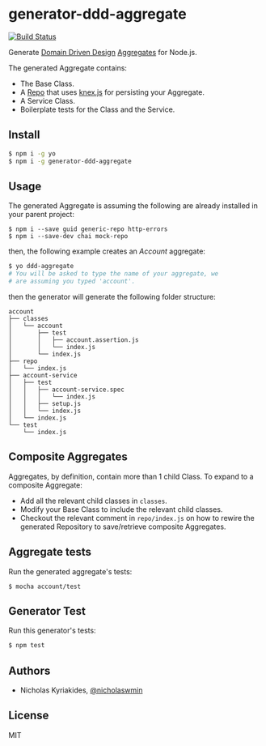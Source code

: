 # generator-ddd-aggregate

[![Build Status](https://travis-ci.org/nicholaswmin/generator-ddd-aggregate.svg?branch=master)](https://travis-ci.org/nicholaswmin/generator-ddd-aggregate)

Generate [Domain Driven Design][ddd] [Aggregates][aggr] for Node.js.

The generated Aggregate contains:

- The Base Class.
- A [Repo][generic-repo] that uses [knex.js][knex] for persisting your
  Aggregate.
- A Service Class.
- Boilerplate tests for the Class and the Service.

## Install

```bash
$ npm i -g yo
$ npm i -g generator-ddd-aggregate
```

## Usage

The generated Aggregate is assuming the following are already installed in your
parent project:

```
$ npm i --save guid generic-repo http-errors
$ npm i --save-dev chai mock-repo
```

then, the following example creates an *Account* aggregate:

```bash
$ yo ddd-aggregate
# You will be asked to type the name of your aggregate, we
# are assuming you typed 'account'.
```

then the generator will generate the following folder structure:

```
account
├── classes
│   └── account
│       ├── test
│       │   ├── account.assertion.js
│       │   └── index.js
│       └── index.js
├── repo
│   └── index.js
├── account-service
│   ├── test
│   │   ├── account-service.spec
│   │   │   └── index.js
│   │   ├── setup.js
│   │   └── index.js
│   └── index.js
└── test
    └── index.js
```

## Composite Aggregates

Aggregates, by definition, contain more than 1 child Class. To expand
to a composite Aggregate:

- Add all the relevant child classes in `classes`.
- Modify your Base Class to include the relevant child classes.
- Checkout the relevant comment in `repo/index.js` on how to rewire the
  generated Repository to save/retrieve composite Aggregates.

## Aggregate tests

Run the generated aggregate's tests:

```
$ mocha account/test
```

## Generator Test

Run this generator's tests:

```bash
$ npm test
```

## Authors

- Nicholas Kyriakides, [@nicholaswmin][nicholaswmin]

## License

MIT

[ddd]: https://en.wikipedia.org/wiki/Domain-driven_design
[aggr]: https://martinfowler.com/bliki/DDD_Aggregate.html
[nicholaswmin]: https://github.com/nicholaswmin
[generic-repo]: https://www.npmjs.com/package/generic-repo
[knex]: http://knexjs.org/
